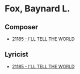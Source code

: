 # Fox, Baynard L.

## Composer

- [21185 - I'LL TELL THE WORLD](/hymns/21185.md)

## Lyricist

- [21185 - I'LL TELL THE WORLD](/hymns/21185.md)

